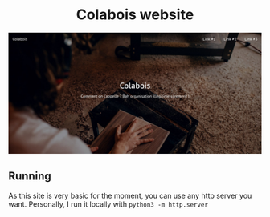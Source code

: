 <h1 align="center">Colabois website</h1>

<p align="center">
    <img src=".readme/screenshots/1.jpg">
</p>

## Running

As this site is very basic for the moment, you can use any http server you want. Personally, I run it locally with `python3 -m http.server`
